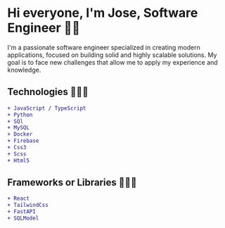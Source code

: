 # Hi everyone, I'm Jose, Software Engineer 👋🏼

I'm a passionate software engineer specialized in creating modern applications, focused on building solid and highly scalable solutions. My goal is to face new challenges that allow me to apply my experience and knowledge.

## Technologies 👨🏽‍💻
```diff
+ JavaScript / TypeScript
+ Python
+ SQl
+ MySQL
+ Docker
+ Firebase
+ Css3
+ Scss
+ Html5
```
## Frameworks or Libraries 👷🏻‍♂️
```diff
+ React
+ TailwindCss
+ FastAPI
+ SQLModel
```
